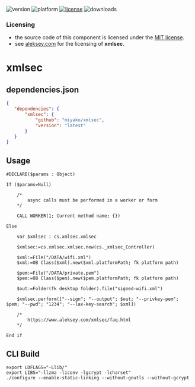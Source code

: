 ![version](https://img.shields.io/badge/version-20%2B-E23089)
![platform](https://img.shields.io/static/v1?label=platform&message=mac-intel%20|%20mac-arm%20|%20win-64&color=blue)
[![license](https://img.shields.io/github/license/miyako/xmlsec)](LICENSE)
![downloads](https://img.shields.io/github/downloads/miyako/xmlsec/total)

### Licensing

* the source code of this component is licensed under the [MIT license](https://github.com/miyako/cpdf/blob/master/LICENSE).
* see [aleksey.com](https://www.aleksey.com/xmlsec/) for the licensing of **xmlsec**.

# xmlsec

## dependencies.json

 ```json
{
    "dependencies": {
        "xmlsec": {
            "github": "miyako/xmlsec",
            "version": "latest"
        }
    }
}
```

## Usage

```4d
#DECLARE($params : Object)

If ($params=Null)
	
	/*
		async calls must be performed in a worker or form
	*/
	
	CALL WORKER(1; Current method name; {})
	
Else 
	
	var $xmlsec : cs.xmlsec.xmlsec
	
	$xmlsec:=cs.xmlsec.xmlsec.new(cs._xmlsec_Controller)
	
	$xml:=File("/DATA/wifi.xml")
	$xml:=OB Class($xml).new($xml.platformPath; fk platform path)
	
	$pem:=File("/DATA/private.pem")
	$pem:=OB Class($pem).new($pem.platformPath; fk platform path)
	
	$out:=Folder(fk desktop folder).file("signed-wifi.xml")
	
	$xmlsec.perform(["--sign"; "--output"; $out; "--privkey-pem"; $pem; "--pwd"; "1234"; "--lax-key-search"; $xml])
	
	/*
		https://www.aleksey.com/xmlsec/faq.html
	*/
	
End if
```

## CLI Build

```
export LDFLAGS="-Llib/"
export LIBS="-llzma -liconv -lgcrypt -lcharset"  
./configure --enable-static-linking --without-gnutls --without-gcrypt
```
